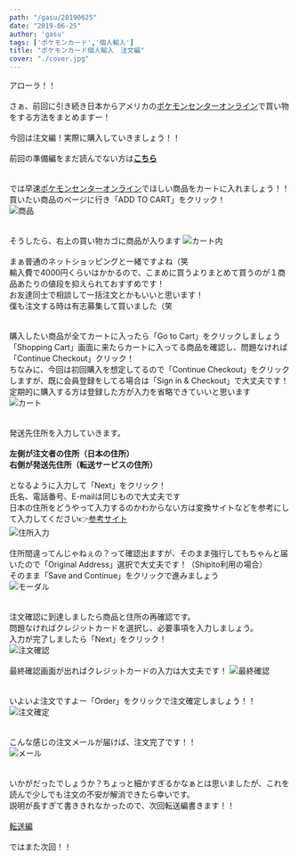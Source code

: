 ```yaml
---
path: "/gasu/20190625"
date: "2019-06-25"
author: 'gasu'
tags: ['ポケモンカード','個人輸入']
title: "ポケモンカード個人輸入　注文編"
cover: "./cover.jpg"
---
```

アローラ！！<br>
<br>
さぁ、前回に引き続き日本からアメリカの[ポケモンセンターオンライン](https://pokemoncenter.com)で買い物をする方法をまとめますー！<br>
<br>
今回は注文編！実際に購入していきましょう！！<br>
<br>
前回の準備編をまだ読んでない方は[__こちら__](https://www.mojalab.site/gasu/20190621)<br>
<br>
<br>
では早速[ポケモンセンターオンライン](https://pokemoncenter.com)でほしい商品をカートに入れましょう！！<br>
買いたい商品のページに行き「ADD TO CART」をクリック！<br>
![商品](./item.jpg)<br>
<br>
<br>
そうしたら、右上の買い物カゴに商品が入ります
![カート内](in_cart.jpg)<br>
<br>
まぁ普通のネットショッピングと一緒ですよね（笑<br>
輸入費で4000円くらいはかかるので、こまめに買うよりまとめて買うのが１商品あたりの値段を抑えられておすすめです！<br>
お友達同士で相談して一括注文とかもいいと思います！<br>
僕も注文する時は有志募集して買いました（笑<br>
<br>
<br>
購入したい商品が全てカートに入ったら「Go to Cart」をクリックしましょう<br>
「Shopping Cart」画面に来たらカートに入ってる商品を確認し、問題なければ「Continue Checkout」クリック！<br>
ちなみに、今回は初回購入を想定してるので「Continue Checkout」をクリックしますが、既に会員登録をしてる場合は「Sign in & Checkout」で大丈夫です！<br>
定期的に購入する方は登録した方が入力を省略できていいと思います<br>
![カート](shopping_cart.jpg)<br>
<br>
<br>
発送先住所を入力していきます。<br>
<br>
**左側が注文者の住所（日本の住所）**<br>
**右側が発送先住所（転送サービスの住所）**<br>
<br>
となるように入力して「Next」をクリック！<br>
氏名、電話番号、E-mailは同じもので大丈夫です<br>
日本の住所をどうやって入力するのかわからない方は変換サイトなどを参考にして入力してください👉[参考サイト](http://judress.tsukuenoue.com/)<br>
![住所入力](./billing_address.jpg)
<br>
<br>
住所間違ってんじゃねぇの？って確認出ますが、そのまま強行してもちゃんと届いたので「Original Address」選択で大丈夫です！（Shipito利用の場合）<br>
そのまま「Save and Continue」をクリックで進みましょう<br>
![モーダル](./modal.jpg)<br>
<br>
<br>
注文確認に到達しましたら商品と住所の再確認です。<br>
問題なければクレジットカードを選択し、必要事項を入力しましょう。<br>
入力が完了しましたら「Next」をクリック！<br>
![注文確認](./order_summary.jpg)<br>
<br>
最終確認画面が出ればクレジットカードの入力は大丈夫です！
![最終確認](./final_summary.jpg)<br>
<br>
<br>
いよいよ注文ですよー「Order」をクリックで注文確定しましょう！！<br>
![注文確定](./order.jpg)<br>
<br>
<br>
こんな感じの注文メールが届けば、注文完了です！！<br>
![メール](./email.jpg)<br>
<br>
<br>
いかがだったでしょうか？ちょっと細かすぎるかなぁとは思いましたが、これを読んで少しでも注文の不安が解消できたら幸いです。<br>
説明が長すぎて書ききれなかったので、次回転送編書きます！！<br>
<br>
[転送編](https://www.mojalab.site/gasu/20190701)<br>
<br>
ではまた次回！！
